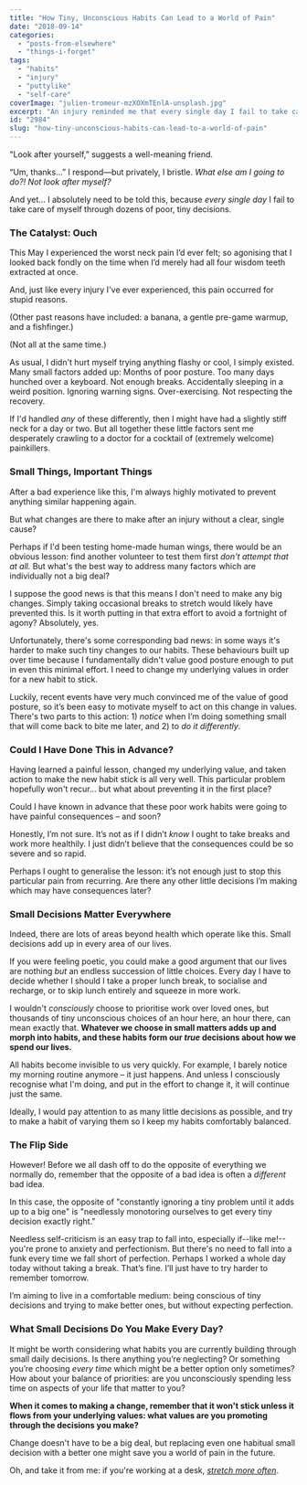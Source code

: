 ```yaml
---
title: "How Tiny, Unconscious Habits Can Lead to a World of Pain"
date: "2018-09-14"
categories: 
  - "posts-from-elsewhere"
  - "things-i-forget"
tags: 
  - "habits"
  - "injury"
  - "puttylike"
  - "self-care"
coverImage: "julien-tromeur-mzXOXmTEnlA-unsplash.jpg"
excerpt: "An injury reminded me that every single day I fail to take care of myself through dozens of poor, tiny decisions."
id: "2984"
slug: "how-tiny-unconscious-habits-can-lead-to-a-world-of-pain"
---
```


"Look after yourself,” suggests a well-meaning friend.

“Um, thanks...” I respond—but privately, I bristle. _What else am I going to do?! Not look after myself?_

And yet… I absolutely need to be told this, because _every single day_ I fail to take care of myself through dozens of poor, tiny decisions.  

<!--more-->

### The Catalyst: Ouch

This May I experienced the worst neck pain I’d ever felt; so agonising that I looked back fondly on the time when I’d merely had all four wisdom teeth extracted at once.

And, just like every injury I've ever experienced, this pain occurred for stupid reasons.

(Other past reasons have included: a banana, a gentle pre-game warmup, and a fishfinger.)

(Not all at the same time.)

As usual, I didn't hurt myself trying anything flashy or cool, I simply existed. Many small factors added up: Months of poor posture. Too many days hunched over a keyboard. Not enough breaks. Accidentally sleeping in a weird position. Ignoring warning signs. Over-exercising. Not respecting the recovery.

If I'd handled _any_ of these differently, then I might have had a slightly stiff neck for a day or two. But all together these little factors sent me desperately crawling to a doctor for a cocktail of (extremely welcome) painkillers.

### Small Things, Important Things

After a bad experience like this, I'm always highly motivated to prevent anything similar happening again.

But what changes are there to make after an injury without a clear, single cause?

Perhaps if I'd been testing home-made human wings, there would be an obvious lesson: find another volunteer to test them first _don't attempt that at all._ But what's the best way to address many factors which are individually not a big deal?

I suppose the good news is that this means I don't need to make any big changes. Simply taking occasional breaks to stretch would likely have prevented this. Is it worth putting in that extra effort to avoid a fortnight of agony? Absolutely, yes.

Unfortunately, there's some corresponding bad news: in some ways it's harder to make such tiny changes to our habits. These behaviours built up over time because I fundamentally didn't value good posture enough to put in even this minimal effort. I need to change my underlying values in order for a new habit to stick.

Luckily, recent events have very much convinced me of the value of good posture, so it’s been easy to motivate myself to act on this change in values. There's two parts to this action: 1) _notice_ when I’m doing something small that will come back to bite me later, and 2) to _do it differently_.

### Could I Have Done This in Advance?

Having learned a painful lesson, changed my underlying value, and taken action to make the new habit stick is all very well. This particular problem hopefully won't recur… but what about preventing it in the first place?

Could I have known in advance that these poor work habits were going to have painful consequences – and soon?

Honestly, I’m not sure. It’s not as if I didn’t _know_ I ought to take breaks and work more healthily. I just didn’t believe that the consequences could be so severe and so rapid.

Perhaps I ought to generalise the lesson: it’s not enough just to stop this particular pain from recurring. Are there any other little decisions I’m making which may have consequences later?

### Small Decisions Matter Everywhere

Indeed, there are lots of areas beyond health which operate like this. Small decisions add up in every area of our lives.

If you were feeling poetic, you could make a good argument that our lives are nothing _but_ an endless succession of little choices. Every day I have to decide whether I should I take a proper lunch break, to socialise and recharge, or to skip lunch entirely and squeeze in more work.

I wouldn't _consciously_ choose to prioritise work over loved ones, but thousands of tiny unconscious choices of an hour here, an hour there, can mean exactly that. **Whatever we choose in small matters adds up and morph into habits, and these habits form our _true_ decisions about how we spend our lives.**

All habits become invisible to us very quickly. For example, I barely notice my morning routine anymore – it just happens. And unless I consciously recognise what I'm doing, and put in the effort to change it, it will continue just the same.

Ideally, I would pay attention to as many little decisions as possible, and try to make a habit of varying them so I keep my habits comfortably balanced.

### The Flip Side

However! Before we all dash off to do the opposite of everything we normally do, remember that the opposite of a bad idea is often a _different_ bad idea.

In this case, the opposite of "constantly ignoring a tiny problem until it adds up to a big one" is "needlessly monotoring ourselves to get every tiny decision exactly right."

Needless self-criticism is an easy trap to fall into, especially if--like me!--you're prone to anxiety and perfectionism. But there's no need to fall into a funk every time we fall short of perfection. Perhaps I worked a whole day today without taking a break. That’s fine. I’ll just have to try harder to remember tomorrow.

I’m aiming to live in a comfortable medium: being conscious of tiny decisions and trying to make better ones, but without expecting perfection.

### What Small Decisions Do You Make Every Day?

It might be worth considering what habits you are currently building through small daily decisions. Is there anything you’re neglecting? Or something you’re choosing _every time_ which might be a better option only sometimes? How about your balance of priorities: are you unconsciously spending less time on aspects of your life that matter to you?

**When it comes to making a change, remember that it won't stick unless it flows from your underlying values: what values are you promoting through the decisions you make?**

Change doesn't have to be a big deal, but replacing even one habitual small decision with a better one might save you a world of pain in the future.

Oh, and take it from me: if you're working at a desk, _[stretch more often](https://hovancik.net/stretchly/downloads/)_.
